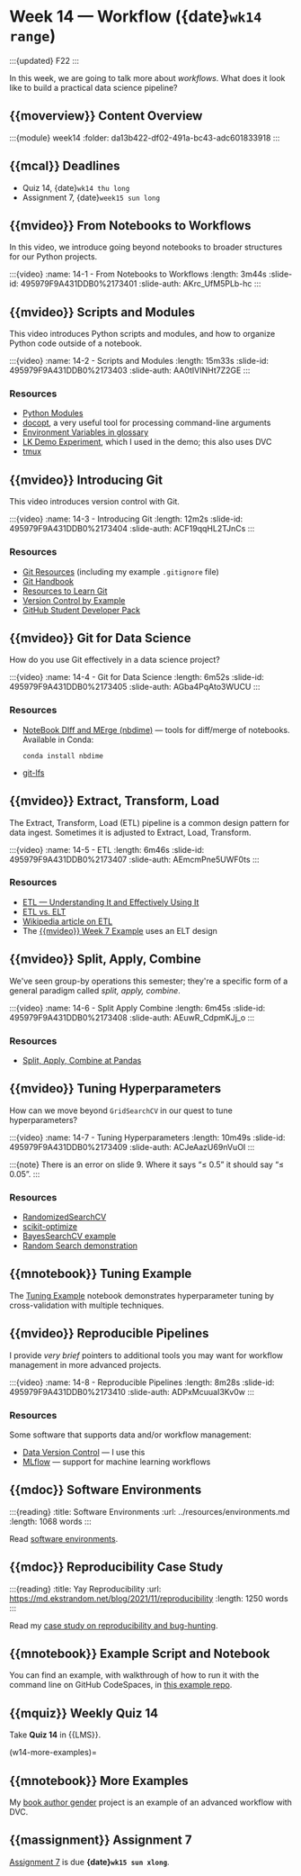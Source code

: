 # Week 14 — Workflow ({date}`wk14 range`)

:::{updated} F22
:::

In this week, we are going to talk more about *workflows*.
What does it look like to build a practical data science pipeline?

## {{moverview}} Content Overview

:::{module} week14
:folder: da13b422-df02-491a-bc43-adc601833918
:::

## {{mcal}} Deadlines

- Quiz 14, {date}`wk14 thu long`
- Assignment 7, {date}`week15 sun long`

## {{mvideo}} From Notebooks to Workflows

In this video, we introduce going beyond notebooks to broader structures for our Python projects.

:::{video}
:name: 14-1 - From Notebooks to Workflows
:length: 3m44s
:slide-id: 495979F9A431DDB0%2173401
:slide-auth: AKrc_UfM5PLb-hc
:::

## {{mvideo}} Scripts and Modules

This video introduces Python scripts and modules, and how to organize Python code outside of a notebook.

:::{video}
:name: 14-2 - Scripts and Modules
:length: 15m33s
:slide-id: 495979F9A431DDB0%2173403
:slide-auth: AA0tIVINHt7Z2GE
:::

### Resources

- [Python Modules](https://docs.python.org/3/tutorial/modules.html)
- [docopt](http://docopt.org/), a very useful tool for processing command-line arguments
- [Environment Variables in glossary](../../resources/glossary.md#envvar)
- [LK Demo Experiment](https://github.com/lenskit/lk-demo-experiment), which I used in the demo; this also uses DVC
- [tmux](https://github.com/tmux/tmux/wiki)

## {{mvideo}} Introducing Git

This video introduces version control with Git.

:::{video}
:name: 14-3 - Introducing Git
:length: 12m2s
:slide-id: 495979F9A431DDB0%2173404
:slide-auth: ACF19qqHL2TJnCs
:::

### Resources

- [Git Resources](../../resources/git-resources.md) (including my example `.gitignore` file)
- [Git Handbook](https://guides.github.com/introduction/git-handbook/)
- [Resources to Learn Git](https://try.github.io/)
- [Version Control by Example](https://ericsink.com/vcbe/index.html)
- [GitHub Student Developer Pack](https://education.github.com/pack)

## {{mvideo}} Git for Data Science

How do you use Git effectively in a data science project?

:::{video}
:name: 14-4 - Git for Data Science
:length: 6m52s
:slide-id: 495979F9A431DDB0%2173405
:slide-auth: AGba4PqAto3WUCU
:::

### Resources

-   [NoteBook DIff and MErge (nbdime)](https://nbdime.readthedocs.io/en/latest/) — tools for diff/merge of notebooks.  Available in Conda:

        conda install nbdime

-   [git-lfs](https://git-lfs.github.com/)


## {{mvideo}} Extract, Transform, Load

The Extract, Transform, Load (ETL) pipeline is a common design pattern for data ingest.
Sometimes it is adjusted to Extract, Load, Transform.

:::{video}
:name: 14-5 - ETL
:length: 6m46s
:slide-id: 495979F9A431DDB0%2173407
:slide-auth: AEmcmPne5UWF0ts
:::

### Resources

- [ETL — Understanding It and Effectively Using It](https://medium.com/hashmapinc/etl-understanding-it-and-effectively-using-it-f827a5b3e54d)
- [ETL vs. ELT](https://www.iri.com/blog/data-transformation2/etl-vs-elt-we-posit-you-judge/)
- [Wikipedia article on ETL](https://en.wikipedia.org/wiki/Extract,_transform,_load)
- The [{{mvideo}} Week 7 Example](../week7/index.md#example) uses an ELT design

## {{mvideo}} Split, Apply, Combine

We've seen group-by operations this semester; they're a specific form of a general paradigm called *split, apply, combine*.

:::{video}
:name: 14-6 - Split Apply Combine
:length: 6m45s
:slide-id: 495979F9A431DDB0%2173408
:slide-auth: AEuwR_CdpmKJj_o
:::

### Resources

- [Split, Apply, Combine at Pandas](https://pandas.pydata.org/pandas-docs/stable/user_guide/groupby.html)

## {{mvideo}} Tuning Hyperparameters

How can we move beyond `GridSearchCV` in our quest to tune hyperparameters?

:::{video}
:name: 14-7 - Tuning Hyperparameters
:length: 10m49s
:slide-id: 495979F9A431DDB0%2173409
:slide-auth: ACJeAazU69nVuOI
:::

:::{note}
There is an error on slide 9. Where it says “≤ 0.5” it should say “≤ 0.05”.
:::

### Resources

- [RandomizedSearchCV](https://scikit-learn.org/stable/modules/generated/sklearn.model_selection.RandomizedSearchCV.html)
- [scikit-optimize](https://scikit-optimize.github.io/stable/)
- [BayesSearchCV example](https://scikit-optimize.github.io/stable/auto_examples/sklearn-gridsearchcv-replacement.html)
- [Random Search demonstration](../resources/tutorials/RandomSearchWorks.ipynb)

## {{mnotebook}} Tuning Example

The [Tuning Example](../resources/tutorials/TuningExample.ipynb) notebook demonstrates hyperparameter tuning by cross-validation with multiple techniques.

## {{mvideo}} Reproducible Pipelines

I provide *very brief* pointers to additional tools you may want for workflow management in more advanced projects.

:::{video}
:name: 14-8 - Reproducible Pipelines
:length: 8m28s
:slide-id: 495979F9A431DDB0%2173410
:slide-auth: ADPxMcuuaI3Kv0w
:::

### Resources

Some software that supports data and/or workflow management:

- [Data Version Control](https://dvc.org) — I use this
- [MLflow](https://mlflow.org/) — support for machine learning workflows

## {{mdoc}} Software Environments

:::{reading}
:title: Software Environments
:url: ../resources/environments.md
:length: 1068 words
:::

Read [software environments](../resources/environments.md).

## {{mdoc}} Reproducibility Case Study

:::{reading}
:title: Yay Reproducibility
:url: https://md.ekstrandom.net/blog/2021/11/reproducibility
:length: 1250 words
:::

Read my [case study on reproducibility and bug-hunting](https://md.ekstrandom.net/blog/2021/11/reproducibility).

## {{mnotebook}} Example Script and Notebook

You can find an example, with walkthrough of how to run it with the command line on GitHub CodeSpaces,
in [this example repo](https://github.com/mdekstrand/cs533-script-demo).

## {{mquiz}} Weekly Quiz 14

Take **Quiz 14** in {{LMS}}.

(w14-more-examples)=
## {{mnotebook}} More Examples

My [book author gender](https://github.com/BoiseState/book-author-gender) project is an example of an advanced workflow with DVC.

## {{massignment}} Assignment 7

[Assignment 7](../../assignments/A7/index.md) is due **{date}`wk15 sun xlong`**.
